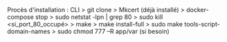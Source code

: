 Procès d'installation : 
    CLI
       > git clone  <repo>
       > Mkcert (déjà installé)
       > docker-compose stop
       > sudo netstat -lpn | grep 80
       > sudo kill <si_port_80_occupé>
       > make
       > make install-full
       > sudo make tools-script-domain-names
       > sudo chmod 777 –R app/var (si besoin) 